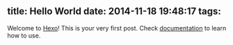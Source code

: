 title: Hello World
date: 2014-11-18 19:48:17
tags:
---

Welcome to [Hexo](http://hexo.io)! This is your very first post. Check [documentation](http://hexo.io/docs) to learn how to use.